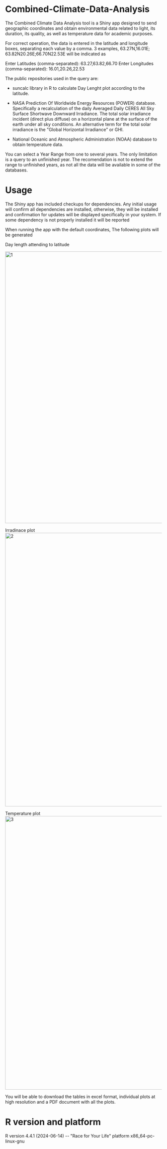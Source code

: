 # Combined-Climate-Data-Analysis

The Combined Climate Data Analysis tool is a Shiny app designed to send geographic coordinates and obtain environmental data related to light, its duration, its quality, as well as temperature data for academic purposes.

For correct operation, the data is entered in the latitude and longitude boxes, separating each value by a comma. 3 examples, 63.27N,16.01E; 63.82N20.26E;66.70N22.53E will be indicated as

Enter Latitudes (comma-separated):
63.27,63.82,66.70
Enter Longitudes (comma-separated):
16.01,20.26,22.53

The public repositories used in the query are:

* suncalc library in R to calculate Day Lenght plot according to the latitude.

* NASA Prediction Of Worldwide Energy Resources (POWER) database. Specifically a recalculation of the daily Averaged Daily CERES All Sky Surface Shortwave Downward Irradiance. The total solar irradiance incident (direct plus diffuse) on a horizontal plane at the surface of the earth under all sky conditions. An alternative term for the total solar irradiance is the "Global Horizontal Irradiance" or GHI.

* National Oceanic and Atmospheric Administration (NOAA) database to obtain temperature data.

You can select a Year Range from one to several years. The only limitation is a query to an unfinished year. The recomendation is not to extend the range to unfinished years, as not all the data will be available in some of the databases.


# Usage
The Shiny app has included checkups for dependencies. Any initial usage will confirm all dependencies are installed, otherwise, they will be installed and confirmation for updates will be displayed specifically in your system. If some dependency is not properly installed it will be reported

When running the app with the default coordinates, The following plots will be generated

Day length attending to latitude

<img width="872" alt="1" src="https://github.com/user-attachments/assets/b37a6b49-db8a-44db-a821-e4f90f60d96f">

Irradinace plot
<img width="878" alt="2" src="https://github.com/user-attachments/assets/c838eb94-d3b9-4ed8-af4e-a48df943097f">

Temperature plot
<img width="878" alt="3" src="https://github.com/user-attachments/assets/5b50eeb4-3ca6-4197-b8bf-d868898b408b">


You will be able to download the tables in excel format, individual plots at high resolution and a PDF document with all the plots.

# R version and platform

R version 4.4.1 (2024-06-14) -- "Race for Your Life"
platform       x86_64-pc-linux-gnu  

